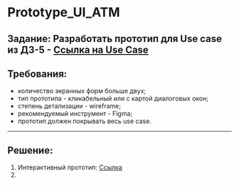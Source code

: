 # Prototype_UI_ATM

## Задание: Разработать прототип для Use case из ДЗ-5 - [Ссылка на Use Case](https://docs.google.com/document/d/1qVh9GAM2lURFS8PdX5pBeJ6RlDf4zVqd3lElN-xAB70/edit?tab=t.1jj9ix9xpgsq#heading=h.nct55lbv7n0r)
## Требования:
- количество экранных форм больше двух;
- тип прототипа - кликабельный или с картой диалоговых окон;
- степень детализации - wireframe;
- рекомендуемый инструмент - Figma;
- прототип должен покрывать весь use case.
***


## Решение:
1. Интерактивный прототип: [Ссылка](https://www.figma.com/proto/I69iGqQFNHFGfnlLuYQELY/%D0%A1%D1%85%D0%B5%D0%BC%D1%8B-%D1%8D%D0%BA%D1%80%D0%B0%D0%BD%D0%BE%D0%B2-%D0%90%D0%A2%D0%9C?node-id=53-2&t=C28ayOVvU4l4cpZa-0&scaling=scale-down&content-scaling=fixed&page-id=0%3A1&starting-point-node-id=53%3A119)
2. 
